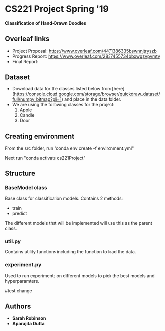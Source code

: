 # CS221 Project Spring '19 
#### Classification <and Generation> of Hand-Drawn Doodles

## Overleaf links
- Project Proposal: https://www.overleaf.com/4471386335bswnnjtryszb
- Progress Report: https://www.overleaf.com/2837455734bbxwgzvpvmty
- Final Report: <TBA>

## Dataset
- Download data for the classes listed below from [here] (https://console.cloud.google.com/storage/browser/quickdraw_dataset/full/numpy_bitmap?pli=1) and place in the data folder.
- We are using the following classes for the project:
  1. Apple  
  2. Candle
  3. Door

## Creating environment
From the src folder, run "conda env create -f environment.yml"

Next run "conda activate cs221Project"

## Structure
### BaseModel class
Base class for classification models. Contains 2 methods:
* train
* predict

The different models that will be implemented will use this as the parent class.

### util.py
Contains utility functions including the function to load the data.

### experiment.py
Used to run experiments on different models to pick the best models and hyperparamters.

#test change
## Authors 
* **Sarah Robinson**
* **Aparajita Dutta**
